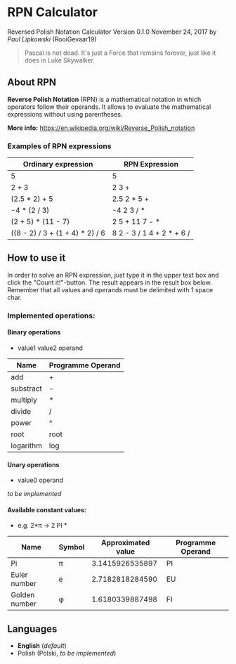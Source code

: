 # RPN Calculator
Reversed Polish Notation Calculator
Version 0.1.0
November 24, 2017
by *Paul Lipkowski* (RooiGevaar19)

> Pascal is not dead. It's just a Force that remains forever, just like it does in Luke Skywalker. 

## About RPN
**Reverse Polish Notation** (RPN) is a mathematical notation in which operators follow their operands. It allows to evaluate the mathematical expressions without using parentheses.

**More info:** https://en.wikipedia.org/wiki/Reverse_Polish_notation

### Examples of RPN expressions

Ordinary expression | RPN Expression
------------------- | --------------
5 | 5
2 + 3 | 2 3 +
(2.5 * 2) + 5 | 2.5 2 * 5 +
-4 * (2 / 3) | -4 2 3 / *
(2 + 5) * (11 - 7) | 2 5 + 11 7 - *
((8 - 2) / 3 + (1 + 4) * 2) / 6 | 8 2 - 3 / 1 4 + 2 * + 6 /

## How to use it
In order to solve an RPN expression, just type it in the upper text box and click the "Count it!"-button. The result appears in the result box below. Remember that all values and operands must be delimited with 1 space char.

### Implemented operations:

#### Binary operations
- value1 value2 operand

Name | Programme Operand
---- | -----------------
add | +
substract | -
multiply | *
divide | /
power | ^
root | root
logarithm | log

#### Unary operations
- value0 operand

*to be implemented*

#### Available constant values:
- e.g. 2*π -> 2 PI *

Name | Symbol | Approximated value | Programme Operand
---- | ------ | ------------------ | -----------------
Pi | π | 3.1415926535897 | PI
Euler number | e | 2.7182818284590 | EU
Golden number | φ | 1.6180339887498 | FI

## Languages
- **English** (*default*)
- Polish (Polski, *to be implemented*) 

